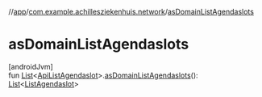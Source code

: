//[app](../../index.md)/[com.example.achillesziekenhuis.network](index.md)/[asDomainListAgendaslots](as-domain-list-agendaslots.md)

# asDomainListAgendaslots

[androidJvm]\
fun [List](https://kotlinlang.org/api/latest/jvm/stdlib/kotlin.collections/-list/index.html)&lt;[ApiListAgendaslot](-api-list-agendaslot/index.md)&gt;.[asDomainListAgendaslots](as-domain-list-agendaslots.md)(): [List](https://kotlinlang.org/api/latest/jvm/stdlib/kotlin.collections/-list/index.html)&lt;[ListAgendaslot](../com.example.achillesziekenhuis.model/-list-agendaslot/index.md)&gt;
